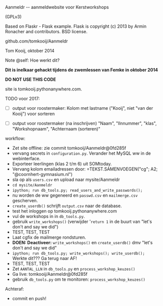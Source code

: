 Aanmeldr -- aanmeldwebsite voor Kerstworkshops

(GPLv3)

Based on Flaskr - Flask example.
Flask is copyright (c) 2013 by Armin Ronacher and contributors. BSD license.

github.com/tomkooij/Aanmeldr

Tom Kooij, oktober 2014

Note @self:
Hoe werkt dit?

**Dit is inelkaar gehackt tijdens de zwemlessen van Femke in oktober 2014**

**DO NOT USE THIS CODE**

site is tomkooij.pythonanywhere.com. 

TODO voor 2017:
- [ ] output voor roostermaker: Kolom met lastname ("Kooij", niet "van der Kooij") voor sorteren
- [ ] output voor roostermaker (na inschrijven) "Naam", "llnnummer", "klas", "Workshopnaam", "Achternaam (sorteren)"
  

workflow:
- Zet site offline: zie commit tomkooij/Aanmeldr@0fd285f
- vervang secrets in `configuration.py`. Verander het MySQL ww in de webinterface.
- Exporteer leerlingen (klas 2 t/m 6) uit SOMtoday.
- Vervang kolom emailadressen door: =TEKST.SAMENVOEGEN("cg"; A2; "@coornhert-gymnasium.nl")
- sla op als `users.csv` en upload naar mysite/Aanmeldr
- `cd mysite/Aanmeldr`
- `ipython; run db_tools.py; read_users_and_write_passwords();`
- nu worden de ww gegeneerd en `passwd.csv` en `mailmerge.csv` gescherven.
- `create_userdb()` schrijft `output.csv` naar de database. 
- test het inloggen op tomkooij.pythonanywhere.com
- vul de workshops in in `db_tools.py`.
- gebruik `write_workshops()` (verwijder '`return 1` in de buurt van "let's don't and say we did")
- TEST, TEST, TEST
- Laat cgfix de mailmerge rondsturen.
- **DOEN: Deactiveer:** `write_workshops()` en `create_userdb()` dmv "let's don't and say we did"
- `ipython; run db_tools.py; write_workshops(); write_userdb();` Werkte dit??? Ga terug naar AF!
- TEST, TEST, TEST
- Zet `AANTAL_LLN` in `db_tools.py` en `process_workshop_keuzes()`
- Ga live: tomkooij/Aanmeldr@0fd285f
- gebruik `db_tools.py` om te monitoren: `process_workshop_keuzes()`

Achteraf:
- commit en push! 

